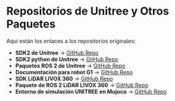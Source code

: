 # Repositorios de Unitree y Otros Paquetes

Aquí están los enlaces a los repositorios originales:

- **SDK2 de Unitree** → [GitHub Repo](https://github.com/unitreerobotics/unitree_sdk2/tree/main)
- **SDK2 python de Unitree** → [GitHub Repo](https://github.com/unitreerobotics/unitree_sdk2_python)
- **Paquetes ROS 2 de Unitree** → [GitHub Repo](https://github.com/unitreerobotics/unitree_ros2)
- **Documentación para robot G1** → [GitHub Repo](https://support.unitree.com/home/en/G1_developer/about_G1)
- **SDK LiDAR LIVOX 360** → [GitHub Repo](https://github.com/Livox-SDK/Livox-SDK2)
- **Paquete de ROS 2 LiDAR LIVOX 360** → [GitHub Repo](https://github.com/Livox-SDK/livox_ros_driver2)
- **Entorno de simulación UNITREE en Mujoco** → [GitHub Repo](https://github.com/unitreerobotics/unitree_mujoco)

